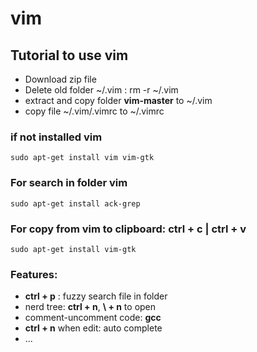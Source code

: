 vim
===

## Tutorial to use vim
 - Download zip file
 - Delete old folder ~/.vim  :  rm -r ~/.vim
 - extract and copy folder **vim-master** to ~/.vim
 - copy file ~/.vim/.vimrc to ~/.vimrc

### if not installed vim
```
sudo apt-get install vim vim-gtk
```

### For search in folder vim
```
sudo apt-get install ack-grep
```

### For copy from vim to clipboard: ctrl + c  | ctrl + v
```
sudo apt-get install vim-gtk
```


### Features:
 * **ctrl + p** : fuzzy search file in folder
 * nerd tree:  **ctrl + n**, **\ + n** to open
 * comment-uncomment code: **gcc**
 * **ctrl + n** when edit: auto complete
 * ...


